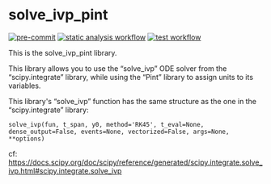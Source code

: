 # solve_ivp_pint

[![pre-commit](https://img.shields.io/badge/pre--commit-enabled-brightgreen?logo=pre-commit)](https://github.com/pre-commit/pre-commit)
[![static analysis workflow](https://github.com/BioDisCo/solve_ivp_pint/actions/workflows/static-analysis.yaml/badge.svg)](https://github.com/BioDisCo/solve_ivp_pint/actions/workflows/static-analysis.yaml/)
[![test workflow](https://github.com/BioDisCo/solve_ivp_pint/actions/workflows/test.yaml/badge.svg)](https://github.com/BioDisCo/solve_ivp_pint/actions/workflows/test.yaml/)


This is the solve_ivp_pint library.

 This library allows you to use the “solve_ivp” ODE solver from the “scipy.integrate” library, while using the “Pint” library to assign units to its variables.
 
 This library's “solve_ivp” function has the same structure as the one in the “scipy.integrate” library:
 
 ```
 solve_ivp(fun, t_span, y0, method='RK45', t_eval=None, dense_output=False, events=None, vectorized=False, args=None, **options)
 ```
 
 cf: https://docs.scipy.org/doc/scipy/reference/generated/scipy.integrate.solve_ivp.html#scipy.integrate.solve_ivp
 
 
